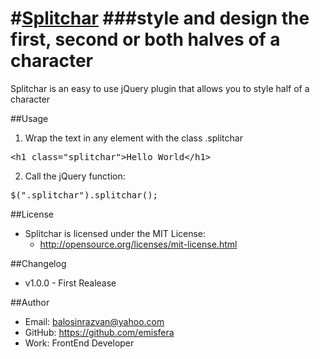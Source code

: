 #[Splitchar](http://www.emisfera-shop.ro/splitchar/)
###style and design the first, second or both halves of a character
=========

Splitchar is an easy to use jQuery plugin that allows you to style half of a character

##Usage
1) Wrap the text in any element with the class .splitchar 
<pre>&lt;h1 class=&quot;splitchar&quot;>Hello World&lt;/h1&gt;</pre>
2) Call the jQuery function:
<pre>$(".splitchar").splitchar();</pre>

##License
- Splitchar is licensed under the MIT License:
  - http://opensource.org/licenses/mit-license.html

##Changelog
- v1.0.0 - First Realease

##Author
- Email: balosinrazvan@yahoo.com
- GitHub: https://github.com/emisfera
- Work: FrontEnd Developer


